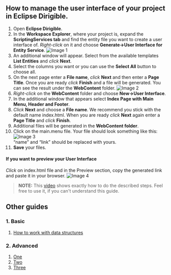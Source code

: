 ## How to manage the user interface of your project in Eclipse Dirigible.

1.	Open **Eclipse Dirigible**.
2.	In the **Workspace Explorer**, where your project is, expand the **ScriptingServices tab** and find the entity file you want to create a user interface of. *Right-click* on it and choose **Generate->User Interface for Entity Service**.
![Image 1](https://github.com/dirigiblelabs/curriculum/tree/master/DragomirAngelov/DirigibleSoftwareDocumentation/Images/manageUserInterface1.png)
3.	An additional window will appear. Select from the available templates **List Entities** and *click* **Next**.
4.	Select the columns you want or you can use the **Select All** button to choose all.
5.	On the next page enter a **File name**, *click* **Next** and then enter a **Page Title**. Once you are ready *click* **Finish** and a file will be generated. You can see the result under the **WebContent** folder.
![Image 2](https://github.com/dirigiblelabs/curriculum/tree/master/DragomirAngelov/DirigibleSoftwareDocumentation/Images/manageUserInterface2.png)
6.	*Right-click* on the **WebContent** folder and choose **New->User Interface**.
7.	In the additional window that appears select **Index Page with Main Menu, Header and Footer**. 
8.	*Click* **Next** and choose a **File name**. We recommend you stick with the default name index.html. When you are ready *click* **Next** again enter a **Page Title** and *click* **Finish**.
9.	Additional files will be generated in the **WebContent folder**. 
10. Click on the main.menu file. Your file should look something like this:
![Image 3](https://github.com/dirigiblelabs/curriculum/tree/master/DragomirAngelov/DirigibleSoftwareDocumentation/Images/manageUserInterface3.png)<br>
“name” and “link” should be replaced with yours.
11.	**Save** your files.	
#### If you want to preview your User Interface
*Click* on index.html file and in the Preview section, copy the generated link and paste it in your browser.
![Image 4](https://github.com/dirigiblelabs/curriculum/tree/master/DragomirAngelov/DirigibleSoftwareDocumentation/Images/manageUserInterface4.png)

>**NOTE:** This [video](https://www.youtube.com/watch?v=D6XEs5Zlav4&feature=youtu.be)
shows exactly how to do the described steps.  Feel free to use it, if you can't understand this guide.

## Other guides
### 1. Basic
1. [How to work with data structures](https://github.com/dirigiblelabs/curriculum/tree/master/DragomirAngelov/DirigibleSoftwareDocumentation/Basic/WorkWithDataStructures.md)
### 2. Advanced
1. [One](https://github.com/dirigiblelabs/curriculum/tree/master/DragomirAngelov/DirigibleSoftwareDocumentation/Advanced/one.md)
2. [Two](https://github.com/dirigiblelabs/curriculum/tree/master/DragomirAngelov/DirigibleSoftwareDocumentation/Advanced/two.md)
3. [Three](https://github.com/dirigiblelabs/curriculum/tree/master/DragomirAngelov/DirigibleSoftwareDocumentation/Advanced/three.md)
